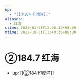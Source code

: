 ```yaml
---
up:
  - "[[②184 印度洋]]"
aliases:
  - 红海
ctime: 2025-03-01T13:08:15+08:00
mtime: 2025-10-01T11:40:36+08:00
---
```


# ②184.7 红海

- up: [[②184 印度洋]]
